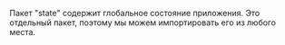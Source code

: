 Пакет "state" содержит глобальное состояние приложения. Это отдельный пакет, поэтому мы можем импортировать его из любого места.